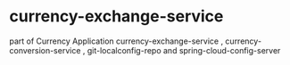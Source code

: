# currency-exchange-service
part of Currency Application currency-exchange-service   ,  currency-conversion-service , git-localconfig-repo and spring-cloud-config-server
